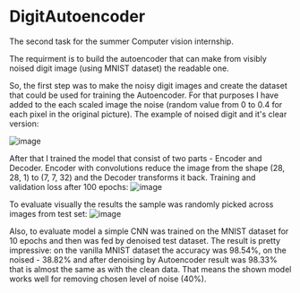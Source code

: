 # DigitAutoencoder
The second task for the summer Computer vision internship.

The requirment is to build the autoencoder that can make from visibly noised digit image (using MNIST dataset) the readable one.

So, the first step was to make the noisy digit images and create the dataset that could be used for training the Autoencoder. For that purposes I have added to the each scaled image the noise (random value from 0 to 0.4 for each pixel in the original picture). The example of noised digit and it's clear version:

![image](https://user-images.githubusercontent.com/31920760/128072333-7462d551-051f-4db0-976d-d11090deaa64.png)

After that I trained the model that consist of two parts - Encoder and Decoder. Encoder with convolutions reduce the image from the shape (28, 28, 1) to (7, 7, 32) and the Decoder transforms it back.
Training and validation loss after 100 epochs:
![image](https://user-images.githubusercontent.com/31920760/128072844-f1e8d88d-8454-4298-b307-49ca8636ad7f.png)

To evaluate visually the results the sample was randomly picked across images from test set:
![image](https://user-images.githubusercontent.com/31920760/128073021-995aeebc-543f-46b7-be5b-f1833a8753bd.png)

Also, to evaluate model a simple CNN was trained on the MNIST dataset for 10 epochs and then was fed by denoised test dataset. The result is pretty impressive: on the vanilla MNIST dataset the accuracy was 98.54%, on the noised - 38.82% and after denoising by Autoencoder result was 98.33% that is almost the same as with the clean data. That means the shown model works well for removing chosen level of noise (40%).
